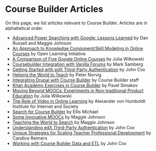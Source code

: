 # Course Builder Articles #

On this page, we list articles relevant to Course Builder. Articles are in alphabetical order.

  * [Advanced Power Searching with Google: Lessons Learned](http://googleresearch.blogspot.com/2013/04/advanced-power-searching-with-google.html) by Dan Russell and Maggie Johnson
  * [An Approach to Knowledge Component/Skill Modeling in Online Courses](http://oli.stanford.edu/news/2014/4/30/an-approach-to-knowledge-component-skill-modeling-in-online-courses) by Open Learning Initiative
  * [A Comparison of Five Google Online Courses](http://googleresearch.blogspot.com/2013/09/a-comparison-of-five-google-online.html) by Julia Wilkowski
  * [Coursebuilder Integration with Vanilla Forums](http://www.mooc-ed.org/coursebuilder-integration-with-vanilla-forums/) by Mark Samberg
  * [Getting Started with edX Third-Party Authentication](http://johnmcox.blogspot.com/2014/05/getting-started-with-edx-third-party.html) by John Cox
  * [Helping the World to Teach](http://googleresearch.blogspot.com/2012/09/helping-world-to-teach.html) by Peter Norvig
  * [Integrating Drupal with Course Builder](ArticleDrupalwithCB.md) by Course Builder staff
  * [Khan Academy Exercises in Course Builder](http://www.softwaresecretweapons.com/jspwiki/khan-academy-exercises-in-course-builder) by Pavel Simakov
  * [Moving Beyond MOOCs: Experiments in Non-traditional Product Education](http://www.learningsolutionsmag.com/articles/1327/moving-beyond-moocs-experiments-in-non-traditional-product-education) by Julia Wilkowski
  * [The Role of Video in Online Learning](http://www.hiig.de/en/innovations-in-online-learning/) by Alexander von Humboldt Institute for Internet and Society
  * [Search for Course Builder](http://blog.ellismichael.com/2013/08/search-for-course-builder.html) by Ellis Michael
  * [Some Innovative MOOCs](http://googleresearch.blogspot.com/2013/06/some-innovative-moocs.html) by Maggie Johnson
  * [Teaching the World to Search](http://googleresearch.blogspot.com/2012/08/teaching-world-to-search.html) by Maggie Johnson
  * [Understanding edX Third-Party Authentication](http://johnmcox.blogspot.com/2014/05/understanding-edx-third-party.html) by John Cox
  * [Unique Strategies for Scaling Teacher Professional Development](http://googleresearch.blogspot.com/2013/11/unique-strategies-for-scaling-teacher.html) by Candice Reimers
  * [Working with Course Builder Data and ETL](http://johnmcox.blogspot.com/2013/05/working-with-course-builder-data.html) by John Cox